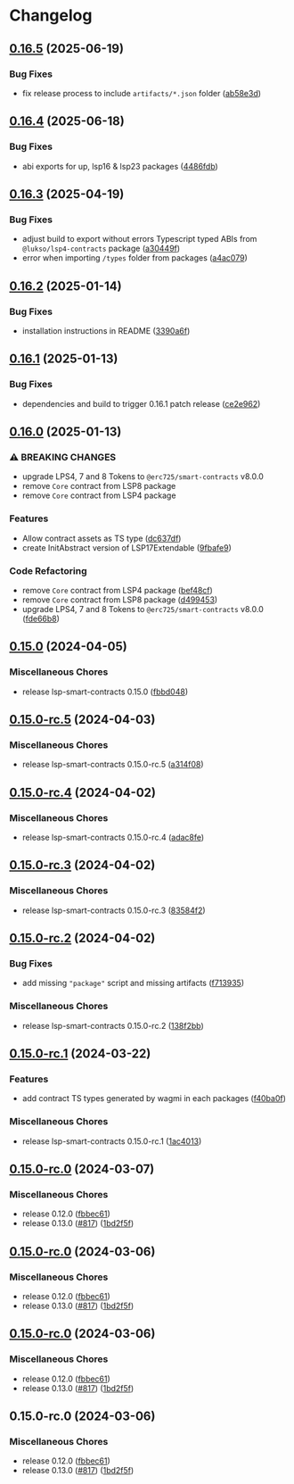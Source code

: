 # Changelog

## [0.16.5](https://github.com/lukso-network/lsp-smart-contracts/compare/lsp4-contracts-v0.16.4...lsp4-contracts-v0.16.5) (2025-06-19)


### Bug Fixes

* fix release process to include `artifacts/*.json` folder ([ab58e3d](https://github.com/lukso-network/lsp-smart-contracts/commit/ab58e3da2300bb6032cc90a51fe6a7762b3ae068))

## [0.16.4](https://github.com/lukso-network/lsp-smart-contracts/compare/lsp4-contracts-v0.16.3...lsp4-contracts-v0.16.4) (2025-06-18)


### Bug Fixes

* abi exports for up, lsp16 & lsp23 packages ([4486fdb](https://github.com/lukso-network/lsp-smart-contracts/commit/4486fdb59bc7b460919a8c751a1ff718abcde926))

## [0.16.3](https://github.com/lukso-network/lsp-smart-contracts/compare/lsp4-contracts-v0.16.2...lsp4-contracts-v0.16.3) (2025-04-19)


### Bug Fixes

* adjust build to export without errors Typescript typed ABIs from `@lukso/lsp4-contracts` package ([a30449f](https://github.com/lukso-network/lsp-smart-contracts/commit/a30449f51f5cc3362c29cf2f8c79b65c662d1dfc))
* error when importing `/types` folder from packages ([a4ac079](https://github.com/lukso-network/lsp-smart-contracts/commit/a4ac079e8ee06d14f0a2c2b042c5cf9c178c32fb))

## [0.16.2](https://github.com/lukso-network/lsp-smart-contracts/compare/lsp4-contracts-v0.16.1...lsp4-contracts-v0.16.2) (2025-01-14)


### Bug Fixes

* installation instructions in README ([3390a6f](https://github.com/lukso-network/lsp-smart-contracts/commit/3390a6fe659efecb0c6c12e88263c1996d714fae))

## [0.16.1](https://github.com/lukso-network/lsp-smart-contracts/compare/lsp4-contracts-v0.16.0...lsp4-contracts-v0.16.1) (2025-01-13)


### Bug Fixes

* dependencies and build to trigger 0.16.1 patch release ([ce2e962](https://github.com/lukso-network/lsp-smart-contracts/commit/ce2e962741f8e18cabd15f786fffd2229ff41ab0))

## [0.16.0](https://github.com/lukso-network/lsp-smart-contracts/compare/lsp4-contracts-v0.15.0...lsp4-contracts-v0.16.0) (2025-01-13)


### ⚠ BREAKING CHANGES

* upgrade LPS4, 7 and 8 Tokens to `@erc725/smart-contracts` v8.0.0
* remove `Core` contract from LSP8 package
* remove `Core` contract from LSP4 package

### Features

* Allow contract assets as TS type ([dc637df](https://github.com/lukso-network/lsp-smart-contracts/commit/dc637df9b531fd9064e094eca466ca440004c86e))
* create InitAbstract version of LSP17Extendable ([9fbafe9](https://github.com/lukso-network/lsp-smart-contracts/commit/9fbafe98e09305c11b26e71a2f29fbed813efd74))


### Code Refactoring

* remove `Core` contract from LSP4 package ([bef48cf](https://github.com/lukso-network/lsp-smart-contracts/commit/bef48cfb0a52ba0c2ffc27ea74557bbdc9b1361a))
* remove `Core` contract from LSP8 package ([d499453](https://github.com/lukso-network/lsp-smart-contracts/commit/d499453612dfe687aef15c7b26d52c15555fe98f))
* upgrade LPS4, 7 and 8 Tokens to `@erc725/smart-contracts` v8.0.0 ([fde66b8](https://github.com/lukso-network/lsp-smart-contracts/commit/fde66b80d90f4789cce76021136b9e065e561579))

## [0.15.0](https://github.com/lukso-network/lsp-smart-contracts/compare/lsp4-contracts-v0.15.0-rc.5...lsp4-contracts-v0.15.0) (2024-04-05)


### Miscellaneous Chores

* release lsp-smart-contracts 0.15.0 ([fbbd048](https://github.com/lukso-network/lsp-smart-contracts/commit/fbbd0484aa8208fec06d639e44d864c66650edbd))

## [0.15.0-rc.5](https://github.com/lukso-network/lsp-smart-contracts/compare/lsp4-contracts-v0.15.0-rc.4...lsp4-contracts-v0.15.0-rc.5) (2024-04-03)


### Miscellaneous Chores

* release lsp-smart-contracts 0.15.0-rc.5 ([a314f08](https://github.com/lukso-network/lsp-smart-contracts/commit/a314f08fbabf7b166aca4d2212a69ae444405155))

## [0.15.0-rc.4](https://github.com/lukso-network/lsp-smart-contracts/compare/lsp4-contracts-v0.15.0-rc.3...lsp4-contracts-v0.15.0-rc.4) (2024-04-02)


### Miscellaneous Chores

* release lsp-smart-contracts 0.15.0-rc.4 ([adac8fe](https://github.com/lukso-network/lsp-smart-contracts/commit/adac8fe1df9b962dbb648d40c5c70de561fe7f88))

## [0.15.0-rc.3](https://github.com/lukso-network/lsp-smart-contracts/compare/lsp4-contracts-v0.15.0-rc.2...lsp4-contracts-v0.15.0-rc.3) (2024-04-02)


### Miscellaneous Chores

* release lsp-smart-contracts 0.15.0-rc.3 ([83584f2](https://github.com/lukso-network/lsp-smart-contracts/commit/83584f2b62e1b317ca3687adff85e53ce0b90f42))

## [0.15.0-rc.2](https://github.com/lukso-network/lsp-smart-contracts/compare/lsp4-contracts-v0.15.0-rc.1...lsp4-contracts-v0.15.0-rc.2) (2024-04-02)


### Bug Fixes

* add missing `"package"` script and missing artifacts ([f713935](https://github.com/lukso-network/lsp-smart-contracts/commit/f713935b0dfdb022dc8b3fd008203a894654cc66))


### Miscellaneous Chores

* release lsp-smart-contracts 0.15.0-rc.2 ([138f2bb](https://github.com/lukso-network/lsp-smart-contracts/commit/138f2bb132bd98d600f3bd408acf8eca3b978402))

## [0.15.0-rc.1](https://github.com/lukso-network/lsp-smart-contracts/compare/lsp4-contracts-v0.15.0-rc.0...lsp4-contracts-v0.15.0-rc.1) (2024-03-22)


### Features

* add contract TS types generated by wagmi in each packages ([f40ba0f](https://github.com/lukso-network/lsp-smart-contracts/commit/f40ba0f7486906c527756ad30ce4927fa816d7ff))


### Miscellaneous Chores

* release lsp-smart-contracts 0.15.0-rc.1 ([1ac4013](https://github.com/lukso-network/lsp-smart-contracts/commit/1ac4013b943d0d316005511e3c70cb2751864de7))

## [0.15.0-rc.0](https://github.com/lukso-network/lsp-smart-contracts/compare/lsp4-contracts-v0.15.0-rc.0...lsp4-contracts-v0.15.0-rc.0) (2024-03-07)


### Miscellaneous Chores

* release 0.12.0 ([fbbec61](https://github.com/lukso-network/lsp-smart-contracts/commit/fbbec6199c6351721acedb35110fc1cc7bbb65ad))
* release 0.13.0 ([#817](https://github.com/lukso-network/lsp-smart-contracts/issues/817)) ([1bd2f5f](https://github.com/lukso-network/lsp-smart-contracts/commit/1bd2f5f699ecdbef857527cdac50df50dc051002))

## [0.15.0-rc.0](https://github.com/lukso-network/lsp-smart-contracts/compare/lsp4-contracts-v0.15.0-rc.0...lsp4-contracts-v0.15.0-rc.0) (2024-03-06)


### Miscellaneous Chores

* release 0.12.0 ([fbbec61](https://github.com/lukso-network/lsp-smart-contracts/commit/fbbec6199c6351721acedb35110fc1cc7bbb65ad))
* release 0.13.0 ([#817](https://github.com/lukso-network/lsp-smart-contracts/issues/817)) ([1bd2f5f](https://github.com/lukso-network/lsp-smart-contracts/commit/1bd2f5f699ecdbef857527cdac50df50dc051002))

## [0.15.0-rc.0](https://github.com/lukso-network/lsp-smart-contracts/compare/lsp4-contracts-v0.14.0...lsp4-contracts-v0.15.0-rc.0) (2024-03-06)


### Miscellaneous Chores

* release 0.12.0 ([fbbec61](https://github.com/lukso-network/lsp-smart-contracts/commit/fbbec6199c6351721acedb35110fc1cc7bbb65ad))
* release 0.13.0 ([#817](https://github.com/lukso-network/lsp-smart-contracts/issues/817)) ([1bd2f5f](https://github.com/lukso-network/lsp-smart-contracts/commit/1bd2f5f699ecdbef857527cdac50df50dc051002))

## 0.15.0-rc.0 (2024-03-06)


### Miscellaneous Chores

* release 0.12.0 ([fbbec61](https://github.com/lukso-network/lsp-smart-contracts/commit/fbbec6199c6351721acedb35110fc1cc7bbb65ad))
* release 0.13.0 ([#817](https://github.com/lukso-network/lsp-smart-contracts/issues/817)) ([1bd2f5f](https://github.com/lukso-network/lsp-smart-contracts/commit/1bd2f5f699ecdbef857527cdac50df50dc051002))

